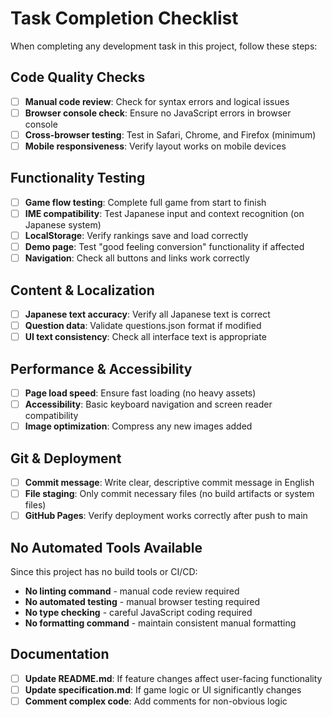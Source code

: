 # Task Completion Checklist

When completing any development task in this project, follow these steps:

## Code Quality Checks
- [ ] **Manual code review**: Check for syntax errors and logical issues
- [ ] **Browser console check**: Ensure no JavaScript errors in browser console
- [ ] **Cross-browser testing**: Test in Safari, Chrome, and Firefox (minimum)
- [ ] **Mobile responsiveness**: Verify layout works on mobile devices

## Functionality Testing
- [ ] **Game flow testing**: Complete full game from start to finish
- [ ] **IME compatibility**: Test Japanese input and context recognition (on Japanese system)
- [ ] **LocalStorage**: Verify rankings save and load correctly
- [ ] **Demo page**: Test "good feeling conversion" functionality if affected
- [ ] **Navigation**: Check all buttons and links work correctly

## Content & Localization
- [ ] **Japanese text accuracy**: Verify all Japanese text is correct
- [ ] **Question data**: Validate questions.json format if modified
- [ ] **UI text consistency**: Check all interface text is appropriate

## Performance & Accessibility
- [ ] **Page load speed**: Ensure fast loading (no heavy assets)
- [ ] **Accessibility**: Basic keyboard navigation and screen reader compatibility
- [ ] **Image optimization**: Compress any new images added

## Git & Deployment
- [ ] **Commit message**: Write clear, descriptive commit message in English
- [ ] **File staging**: Only commit necessary files (no build artifacts or system files)
- [ ] **GitHub Pages**: Verify deployment works correctly after push to main

## No Automated Tools Available
Since this project has no build tools or CI/CD:
- **No linting command** - manual code review required
- **No automated testing** - manual browser testing required
- **No type checking** - careful JavaScript coding required
- **No formatting command** - maintain consistent manual formatting

## Documentation
- [ ] **Update README.md**: If feature changes affect user-facing functionality
- [ ] **Update specification.md**: If game logic or UI significantly changes
- [ ] **Comment complex code**: Add comments for non-obvious logic